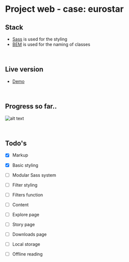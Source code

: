 # Project web - case: eurostar
## Stack
- [Sass](https://sass-lang.com/) is used for the styling
- [BEM](http://getbem.com/introduction/) is used for the naming of classes

<br>

## Live version
- [Demo](https://martijnkeesmaat.github.io/project-web-eurostar/)

<br>

## Progress so far..
![alt text](https://i.gyazo.com/25e587febcf010e810387d569d30d52e.gif)

<br>

## Todo's
- [x] Markup
- [x] Basic styling
- [ ] Modular Sass system
- [ ] Filter styling
- [ ] Filters function
- [ ] Content
- [ ] Explore page
- [ ] Story page
- [ ] Downloads page
- [ ] Local storage
- [ ] Offline reading


